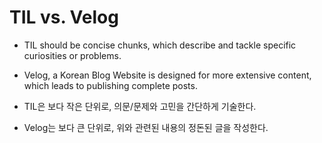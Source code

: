 # TIL vs. Velog

- TIL should be concise chunks, which describe and tackle specific curiosities or problems.
- Velog, a Korean Blog Website is designed for more extensive content, which leads to publishing complete posts.


- TIL은 보다 작은 단위로, 의문/문제와 고민을 간단하게 기술한다.
- Velog는 보다 큰 단위로, 위와 관련된 내용의 정돈된 글을 작성한다.